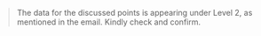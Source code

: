 > The data for the discussed points is appearing under Level 2, as mentioned in the email. Kindly check and confirm.